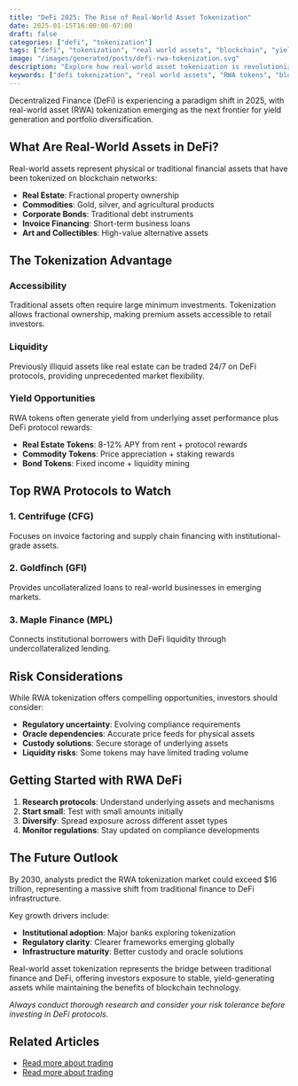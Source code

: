 ```yaml
---
title: "DeFi 2025: The Rise of Real-World Asset Tokenization"
date: 2025-01-15T16:00:00-07:00
draft: false
categories: ["defi", "tokenization"]
tags: ["defi", "tokenization", "real world assets", "blockchain", "yield farming"]
image: "/images/generated/posts/defi-rwa-tokenization.svg"
description: "Explore how real-world asset tokenization is revolutionizing DeFi and creating new opportunities for yield generation in 2025."
keywords: ["defi tokenization", "real world assets", "RWA tokens", "blockchain yield", "tokenized assets"]
---
```


Decentralized Finance (DeFi) is experiencing a paradigm shift in 2025, with real-world asset (RWA) tokenization emerging as the next frontier for yield generation and portfolio diversification.

## What Are Real-World Assets in DeFi?

Real-world assets represent physical or traditional financial assets that have been tokenized on blockchain networks:

- **Real Estate**: Fractional property ownership
- **Commodities**: Gold, silver, and agricultural products  
- **Corporate Bonds**: Traditional debt instruments
- **Invoice Financing**: Short-term business loans
- **Art and Collectibles**: High-value alternative assets

## The Tokenization Advantage

### Accessibility
Traditional assets often require large minimum investments. Tokenization allows fractional ownership, making premium assets accessible to retail investors.

### Liquidity
Previously illiquid assets like real estate can be traded 24/7 on DeFi protocols, providing unprecedented market flexibility.

### Yield Opportunities
RWA tokens often generate yield from underlying asset performance plus DeFi protocol rewards:

- **Real Estate Tokens**: 8-12% APY from rent + protocol rewards
- **Commodity Tokens**: Price appreciation + staking rewards
- **Bond Tokens**: Fixed income + liquidity mining

## Top RWA Protocols to Watch

### 1. Centrifuge (CFG)
Focuses on invoice factoring and supply chain financing with institutional-grade assets.

### 2. Goldfinch (GFI) 
Provides uncollateralized loans to real-world businesses in emerging markets.

### 3. Maple Finance (MPL)
Connects institutional borrowers with DeFi liquidity through undercollateralized lending.

## Risk Considerations

While RWA tokenization offers compelling opportunities, investors should consider:

- **Regulatory uncertainty**: Evolving compliance requirements
- **Oracle dependencies**: Accurate price feeds for physical assets
- **Custody solutions**: Secure storage of underlying assets
- **Liquidity risks**: Some tokens may have limited trading volume

## Getting Started with RWA DeFi

1. **Research protocols**: Understand underlying assets and mechanisms
2. **Start small**: Test with small amounts initially
3. **Diversify**: Spread exposure across different asset types
4. **Monitor regulations**: Stay updated on compliance developments

## The Future Outlook

By 2030, analysts predict the RWA tokenization market could exceed $16 trillion, representing a massive shift from traditional finance to DeFi infrastructure.

Key growth drivers include:
- **Institutional adoption**: Major banks exploring tokenization
- **Regulatory clarity**: Clearer frameworks emerging globally  
- **Infrastructure maturity**: Better custody and oracle solutions

Real-world asset tokenization represents the bridge between traditional finance and DeFi, offering investors exposure to stable, yield-generating assets while maintaining the benefits of blockchain technology.

*Always conduct thorough research and consider your risk tolerance before investing in DeFi protocols.*


## Related Articles

- [Read more about trading](/posts/altcoin-season-playbook-2025/)
- [Read more about trading](/posts/bitcoin-etf-approval-2025/)

